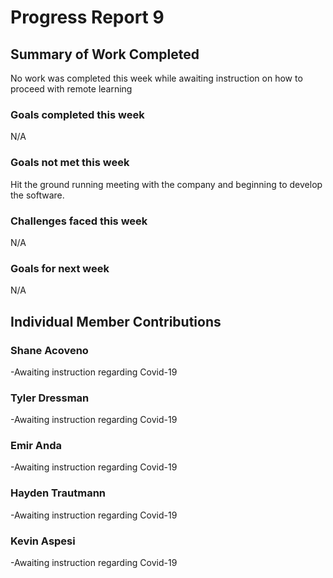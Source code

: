 # Progress Report 9
## Summary of Work Completed
No work was completed this week while awaiting instruction on how to proceed with remote learning 

### Goals completed this week
N/A
### Goals not met this week 
Hit the ground running meeting with the company and beginning to develop the software.
### Challenges faced this week
N/A
### Goals for next week
N/A

## Individual Member Contributions

### Shane Acoveno
-Awaiting instruction regarding Covid-19

### Tyler Dressman
-Awaiting instruction regarding Covid-19


### Emir Anda
-Awaiting instruction regarding Covid-19

### Hayden Trautmann
-Awaiting instruction regarding Covid-19


### Kevin Aspesi
-Awaiting instruction regarding Covid-19
